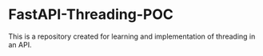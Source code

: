 # FastAPI-Threading-POC
This is a repository created for learning and implementation of threading in an API.
